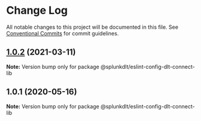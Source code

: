 # Change Log

All notable changes to this project will be documented in this file.
See [Conventional Commits](https://conventionalcommits.org) for commit guidelines.

## [1.0.2](https://github.com/splunk/dlt-connect-libs/compare/@splunkdlt/eslint-config-dlt-connect-lib@1.0.1...@splunkdlt/eslint-config-dlt-connect-lib@1.0.2) (2021-03-11)

**Note:** Version bump only for package @splunkdlt/eslint-config-dlt-connect-lib





## 1.0.1 (2020-05-16)

**Note:** Version bump only for package @splunkdlt/eslint-config-dlt-connect-lib
